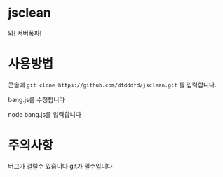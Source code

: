 # jsclean
와! 서버폭파!

# 사용방법
콘솔에 `git clone https://github.com/dfdddfd/jsclean.git` 를 입력합니다.

bang.js를 수정합니다

node bang.js를 입력합니다

# 주의사항
버그가 걸릴수 있습니다
git가 필수입니다
